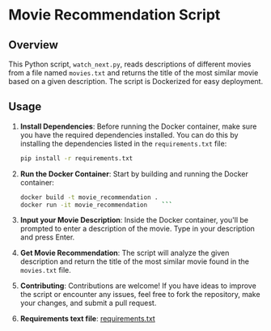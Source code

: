 # Movie Recommendation Script

## Overview
This Python script, `watch_next.py`, reads descriptions of different movies from a file named `movies.txt` and returns the title of the most similar movie based on a given description. The script is Dockerized for easy deployment.

## Usage
1. **Install Dependencies**: Before running the Docker container, make sure you have the required dependencies installed. You can do this by installing the dependencies listed in the `requirements.txt` file:
    ```bash
    pip install -r requirements.txt
    ```

2. **Run the Docker Container**: Start by building and running the Docker container:
    ```bash
    docker build -t movie_recommendation .
    docker run -it movie_recommendation    ```

3. **Input your Movie Description**: Inside the Docker container, you'll be prompted to enter a description of the movie. Type in your description and press Enter.

4. **Get Movie Recommendation**: The script will analyze the given description and return the title of the most similar movie found in the `movies.txt` file.

5. **Contributing**: Contributions are welcome! If you have ideas to improve the script or encounter any issues, feel free to fork the repository, make your changes, and submit a pull request.

7.  **Requirements text file**:
[requirements.txt](https://github.com/lonamdutyana/watch_next/files/14439792/requirements.txt)



